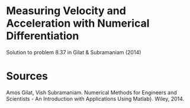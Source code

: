 # Measuring Velocity and Acceleration with Numerical Differentiation

Solution to problem 8.37 in Gilat \& Subramaniam (2014)


# Sources
Amos Gilat, Vish Subramaniam. Numerical Methods for Engineers and Scientists - An Introduction with Applications Using Matlab}. Wiley, 2014.
